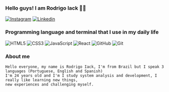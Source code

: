 ### Hello guys! I am Rodrigo Iack 👋🏼

[![Instagram](https://img.shields.io/badge/Instagram-E4405F?style=for-the-badge&logo=instagram&logoColor=white
)](https://www.instagram.com/rodrigoiack)
[![Linkedin](https://img.shields.io/badge/LinkedIn-0077B5?style=for-the-badge&logo=linkedin&logoColor=white)](https://www.linkedin.com/in/rodrigoiack/)


### Programming language and terminal that I use in my daily life

![HTML5](https://img.shields.io/badge/HTML5-E34F26?style=for-the-badge&logo=html5&logoColor=white)
![CSS3](https://img.shields.io/badge/CSS3-1572B6?style=for-the-badge&logo=css3&logoColor=white)
![JavaScript](https://img.shields.io/badge/JavaScript-F7DF1E?style=for-the-badge&logo=javascript&logoColor=black)
![React](https://img.shields.io/badge/React-20232A?style=for-the-badge&logo=react&logoColor=61DAFB)
![GitHub](https://img.shields.io/badge/GitHub-100000?style=for-the-badge&logo=github&logoColor=white)
![Git](https://img.shields.io/badge/GIT-E44C30?style=for-the-badge&logo=git&logoColor=white)


### About me

    Hello everyone, my name is Rodrigo Iack, I'm from Brazil but I speak 3 languages (Portuguese, English and Spanish)
    I'm 24 years old and I'm I study system analysis and development, I really like learning new things, 
    new experiences and challenging myself.
